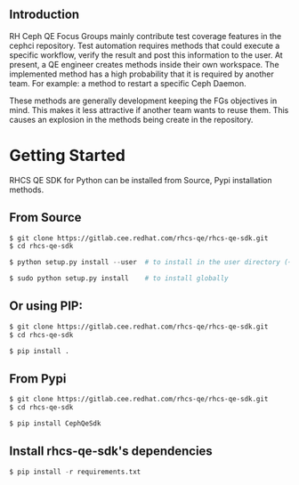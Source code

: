## Introduction

RH Ceph QE Focus Groups mainly contribute test coverage features in the cephci repository. Test automation requires methods that could execute a specific workflow, verify the result and post this information to the user. At present, a QE engineer creates methods inside their own workspace. The implemented method has a high probability that it is required by another team. For example: a method to restart a specific Ceph Daemon.

These methods are generally development keeping the FGs objectives in mind. This makes it less attractive if another team wants to reuse them. This causes an explosion in the methods being create in the repository.

# Getting Started 

RHCS QE SDK for Python can be installed from Source, Pypi installation methods.

   ## From Source
   ```bash
   $ git clone https://gitlab.cee.redhat.com/rhcs-qe/rhcs-qe-sdk.git
   $ cd rhcs-qe-sdk 
   ```
   ```python
   $ python setup.py install --user  # to install in the user directory (~/.local)
   ```
   ```bash
   $ sudo python setup.py install    # to install globally
   ```
   
   ## Or using PIP:
   ```bash
   $ git clone https://gitlab.cee.redhat.com/rhcs-qe/rhcs-qe-sdk.git
   $ cd rhcs-qe-sdk 
   ```
   ```python
   $ pip install . 
   ```   
   
   ## From Pypi
   ```bash
   $ git clone https://gitlab.cee.redhat.com/rhcs-qe/rhcs-qe-sdk.git
   $ cd rhcs-qe-sdk
   ```
   ```python
   $ pip install CephQeSdk
   ```

## Install rhcs-qe-sdk's dependencies
   ```python
   $ pip install -r requirements.txt
   ```
